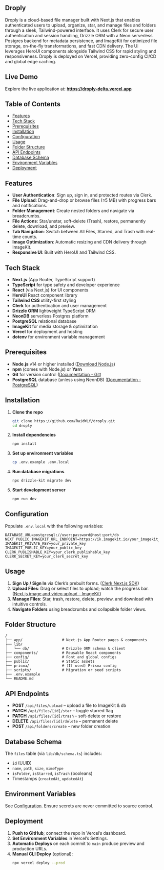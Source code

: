 ## Droply

Droply is a cloud-based file manager built with Next.js that enables authenticated users to upload, organize, star, and manage files and folders through a sleek, Tailwind-powered interface. It uses Clerk for secure user authentication and session handling, Drizzle ORM with a Neon serverless Postgres backend for metadata persistence, and ImageKit for optimized file storage, on-the-fly transformations, and fast CDN delivery. The UI leverages HeroUI components alongside Tailwind CSS for rapid styling and responsiveness. Droply is deployed on Vercel, providing zero-config CI/CD and global edge caching.

## Live Demo

Explore the live application at: **https://droply-delta.vercel.app**

## Table of Contents

-   [Features](#features)
-   [Tech Stack](#tech-stack)
-   [Prerequisites](#prerequisites)
-   [Installation](#installation)
-   [Configuration](#configuration)
-   [Usage](#usage)
-   [Folder Structure](#folder-structure)
-   [API Endpoints](#api-endpoints)
-   [Database Schema](#database-schema)
-   [Environment Variables](#environment-variables)
-   [Deployment](#deployment)

## Features

-   **User Authentication**: Sign up, sign in, and protected routes via Clerk.
-   **File Upload**: Drag-and-drop or browse files (≤5 MB) with progress bars and notifications.
-   **Folder Management**: Create nested folders and navigate via breadcrumbs.
-   **File Actions**: Star/unstar, soft-delete (Trash), restore, permanently delete, download, and preview.
-   **Tab Navigation**: Switch between All Files, Starred, and Trash with real-time counts.
-   **Image Optimization**: Automatic resizing and CDN delivery through ImageKit.
-   **Responsive UI**: Built with HeroUI and Tailwind CSS.

## Tech Stack

-   **Next.js** (App Router, TypeScript support)
-   **TypeScript** for type safety and developer experience
-   **React** (via Next.js) for UI components
-   **HeroUI** React component library
-   **Tailwind CSS** utility-first styling
-   **Clerk** for authentication and user management
-   **Drizzle ORM** lightweight TypeScript ORM
-   **NeonDB** serverless Postgres platform
-   **PostgreSQL** relational database
-   **ImageKit** for media storage & optimization
-   **Vercel** for deployment and hosting
-   **dotenv** for environment variable management

## Prerequisites

-   **Node.js** v14 or higher installed ([Download Node.js](https://nodejs.org/en/download?utm_source=chatgpt.com))
-   **npm** (comes with Node.js) or **Yarn**
-   **Git** for version control ([Documentation - Git](https://git-scm.com/doc?utm_source=chatgpt.com))
-   **PostgreSQL** database (unless using NeonDB) ([Documentation - PostgreSQL](https://www.postgresql.org/docs/?utm_source=chatgpt.com))

## Installation

1. **Clone the repo**
    ```bash
    git clone https://github.com/RaidWLf/droply.git
    cd droply
    ```
2. **Install dependencies**
    ```bash
    npm install
    ```
3. **Set up environment variables**
    ```bash
    cp .env.example .env.local
    ```
4. **Run database migrations**
    ```bash
    npx drizzle-kit migrate dev
    ```
5. **Start development server**
    ```bash
    npm run dev
    ```

## Configuration

Populate `.env.local` with the following variables:

```env
DATABASE_URL=postgresql://user:password@host:port/db
NEXT_PUBLIC_IMAGEKIT_URL_ENDPOINT=https://ik.imagekit.io/your_imagekit_id/
IMAGEKIT_PRIVATE_KEY=your_private_key
IMAGEKIT_PUBLIC_KEY=your_public_key
CLERK_PUBLISHABLE_KEY=your_clerk_publishable_key
CLERK_SECRET_KEY=your_clerk_secret_key
```

## Usage

1. **Sign Up / Sign In** via Clerk’s prebuilt forms. ([Clerk Next.js SDK](https://clerk.com/docs/references/nextjs/overview?utm_source=chatgpt.com))
2. **Upload Files**: Drag or select files to upload; watch the progress bar. ([Next.js image and video upload - ImageKit](https://imagekit.io/blog/nextjs-image-and-video-upload/?utm_source=chatgpt.com))
3. **Manage Files**: Star, trash, restore, delete, preview, and download with intuitive controls.
4. **Navigate Folders** using breadcrumbs and collapsible folder views.

## Folder Structure

```
/
├── app/                  # Next.js App Router pages & components
├── lib/
│   └── db/               # Drizzle ORM schema & client
├── components/           # Reusable React components
├── config/               # Font and global configs
├── public/               # Static assets
├── prisma/               # (If used) Prisma config
├── scripts/              # Migration or seed scripts
├── .env.example
└── README.md
```

## API Endpoints

-   **POST** `/api/files/upload` – upload a file to ImageKit & db
-   **PATCH** `/api/files/[id]/star` – toggle starred flag
-   **PATCH** `/api/files/[id]/trash` – soft-delete or restore
-   **DELETE** `/api/files/[id]/delete` – permanent delete
-   **POST** `/api/folders/create` – new folder creation

## Database Schema

The `files` table (via `lib/db/schema.ts`) includes:

-   `id` (UUID)
-   `name`, `path`, `size`, `mimeType`
-   `isFolder`, `isStarred`, `isTrash` (booleans)
-   Timestamps (`createdAt`, `updatedAt`)

## Environment Variables

See [Configuration](#configuration). Ensure secrets are never committed to source control.

## Deployment

1. **Push to GitHub**; connect the repo in Vercel’s dashboard.
2. **Set Environment Variables** in Vercel’s Settings.
3. **Automatic Deploys** on each commit to `main` produce preview and production URLs.
4. **Manual CLI Deploy** (optional):
    ```bash
    npx vercel deploy --prod
    ```
